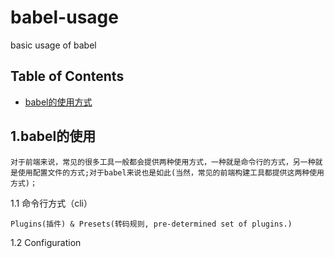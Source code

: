 # babel-usage

basic usage of babel

## Table of Contents

- [babel的使用方式](#babel-use-method)

## 1.babel的使用

    对于前端来说，常见的很多工具一般都会提供两种使用方式，一种就是命令行的方式，另一种就是使用配置文件的方式;对于babel来说也是如此(当然，常见的前端构建工具都提供这两种使用方式)；

1.1 命令行方式（cli）

    Plugins(插件) & Presets(转码规则, pre-determined set of plugins.)

1.2 Configuration

